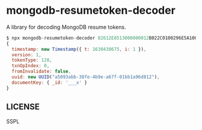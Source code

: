 # mongodb-resumetoken-decoder

A library for decoding MongoDB resume tokens.

```js
$ npx mongodb-resumetoken-decoder 82612E8513000000012B022C0100296E5A1004A5093ABB38FE4B9EA67F01BB1A96D812463C5F6964003C5F5F5F78000004
{
  timestamp: new Timestamp({ t: 1630438675, i: 1 }),
  version: 1,
  tokenType: 128,
  txnOpIndex: 0,
  fromInvalidate: false,
  uuid: new UUID("a5093abb-38fe-4b9e-a67f-01bb1a96d812"),
  documentKey: { _id: '___x' }
}
```

## LICENSE

SSPL

